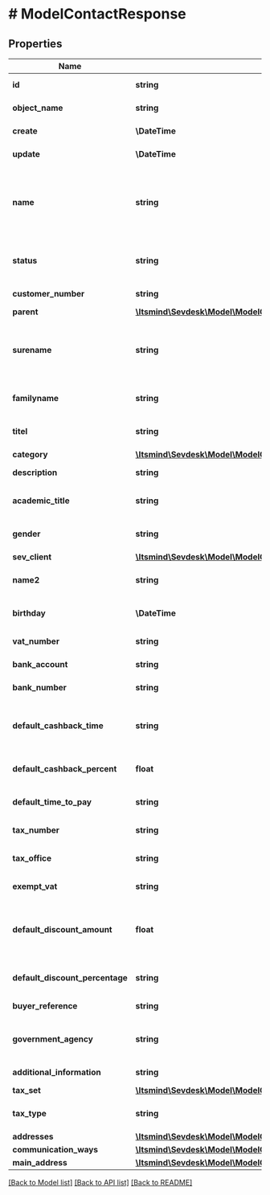 # # ModelContactResponse

## Properties

Name | Type | Description | Notes
------------ | ------------- | ------------- | -------------
**id** | **string** | The contact id | [optional] [readonly]
**object_name** | **string** | The contact object name | [optional] [readonly]
**create** | **\DateTime** | Date of contact creation | [optional] [readonly]
**update** | **\DateTime** | Date of last contact update | [optional] [readonly]
**name** | **string** | The organization name.&lt;br&gt; Be aware that the type of contact will depend on this attribute.&lt;br&gt; If it holds a value, the contact will be regarded as an organization. | [optional] [readonly]
**status** | **string** | Defines the status of the contact. 100 &lt;-&gt; Lead - 500 &lt;-&gt; Pending - 1000 &lt;-&gt; Active. | [optional] [readonly]
**customer_number** | **string** | The customer number | [optional] [readonly]
**parent** | [**\Itsmind\Sevdesk\Model\ModelContactResponseParent**](ModelContactResponseParent.md) |  | [optional]
**surename** | **string** | The &lt;b&gt;first&lt;/b&gt; name of the contact.&lt;br&gt; Yeah... not quite right in literally every way. We know.&lt;br&gt; Not to be used for organizations. | [optional] [readonly]
**familyname** | **string** | The last name of the contact.&lt;br&gt; Not to be used for organizations. | [optional] [readonly]
**titel** | **string** | A non-academic title for the contact. Not to be used for organizations. | [optional] [readonly]
**category** | [**\Itsmind\Sevdesk\Model\ModelContactResponseCategory**](ModelContactResponseCategory.md) |  | [optional]
**description** | **string** | A description for the contact. | [optional] [readonly]
**academic_title** | **string** | A academic title for the contact. Not to be used for organizations. | [optional] [readonly]
**gender** | **string** | Gender of the contact.&lt;br&gt; Not to be used for organizations. | [optional] [readonly]
**sev_client** | [**\Itsmind\Sevdesk\Model\ModelContactResponseSevClient**](ModelContactResponseSevClient.md) |  | [optional]
**name2** | **string** | Second name of the contact.&lt;br&gt; Not to be used for organizations. | [optional] [readonly]
**birthday** | **\DateTime** | Birthday of the contact.&lt;br&gt; Not to be used for organizations. | [optional] [readonly]
**vat_number** | **string** | Vat number of the contact. | [optional] [readonly]
**bank_account** | **string** | Bank account number (IBAN) of the contact. | [optional] [readonly]
**bank_number** | **string** | Bank number of the bank used by the contact. | [optional] [readonly]
**default_cashback_time** | **string** | Absolute time in days which the contact has to pay his invoices and subsequently get a cashback. | [optional] [readonly]
**default_cashback_percent** | **float** | Percentage of the invoice sum the contact gets back if he paid invoices in time. | [optional] [readonly]
**default_time_to_pay** | **string** | The payment goal in days which is set for every invoice of the contact. | [optional] [readonly]
**tax_number** | **string** | The tax number of the contact. | [optional] [readonly]
**tax_office** | **string** | The tax office of the contact (only for greek customers). | [optional] [readonly]
**exempt_vat** | **string** | Defines if the contact is freed from paying vat. | [optional] [readonly]
**default_discount_amount** | **float** | The default discount the contact gets for every invoice.&lt;br&gt; Depending on defaultDiscountPercentage attribute, in percent or absolute value. | [optional] [readonly]
**default_discount_percentage** | **string** | Defines if the discount is a percentage (true) or an absolute value (false). | [optional] [readonly]
**buyer_reference** | **string** | Buyer reference of the contact. | [optional] [readonly]
**government_agency** | **string** | Defines whether the contact is a government agency (true) or not (false). | [optional] [readonly]
**additional_information** | **string** | Additional information stored for the contact. | [optional] [readonly]
**tax_set** | [**\Itsmind\Sevdesk\Model\ModelContactResponseTaxSet**](ModelContactResponseTaxSet.md) |  | [optional]
**tax_type** | **string** | Defines which tax regulation the contact is using. | [optional] [readonly]
**addresses** | [**\Itsmind\Sevdesk\Model\ModelContactResponseAddressesInner[]**](ModelContactResponseAddressesInner.md) |  | [optional]
**communication_ways** | [**\Itsmind\Sevdesk\Model\ModelContactResponseCommunicationWaysInner[]**](ModelContactResponseCommunicationWaysInner.md) |  | [optional]
**main_address** | [**\Itsmind\Sevdesk\Model\ModelContactAddress**](ModelContactAddress.md) |  | [optional]

[[Back to Model list]](../../README.md#models) [[Back to API list]](../../README.md#endpoints) [[Back to README]](../../README.md)
